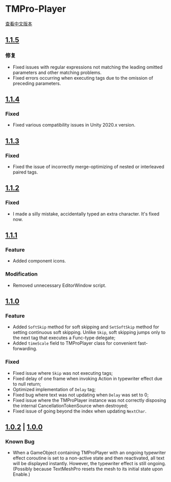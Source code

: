 TMPro-Player
===
[查看中文版本](./CHANGELOG.md)

[1.1.5](https://github.com/Giresharu/TMPro-Player/releases/1.1.5)
---

### 修复
* Fixed issues with regular expressions not matching the leading omitted parameters and other matching problems.
* Fixed errors occurring when executing tags due to the omission of preceding parameters.

[1.1.4](https://github.com/Giresharu/TMPro-Player/releases/1.1.4)
---

### Fixed
* Fixed various compatibility issues in Unity 2020.x version.

[1.1.3](https://github.com/Giresharu/TMPro-Player/releases/1.1.3)
---

### Fixed
* Fixed the issue of incorrectly merge-optimizing of nested or interleaved paired tags.

[1.1.2](https://github.com/Giresharu/TMPro-Player/releases/1.1.2)
---

### Fixed
* I made a silly mistake, accidentally typed an extra character. It's fixed now.

[1.1.1](https://github.com/Giresharu/TMPro-Player/releases/1.1.1)
---

### Feature
* Added component icons.

### Modification
* Removed unnecessary EditorWindow script.

[1.1.0](https://github.com/Giresharu/TMPro-Player/releases/1.1.0)
---

### Feature

* Added `SoftSkip` method for soft skipping and `SetSoftSkip` method for setting continuous soft skipping. Unlike `Skip`, soft skipping jumps only to the next tag that executes a Func-type delegate;
* Added `timeScale` field to TMProPlayer class for convenient fast-forwarding.

### Fixed

* Fixed issue where `Skip` was not executing tags;
* Fixed delay of one frame when invoking Action in typewriter effect due to null return;
* Optimized implementation of `Delay` tag;
* Fixed bug where text was not updating when `Delay` was set to 0;
* Fixed issue where the TMProPlayer instance was not correctly disposing the internal CancellationTokenSource when destroyed;
* Fixed issue of going beyond the index when updating `NextChar`.


[1.0.2](https://github.com/Giresharu/TMPro-Player/releases/1.0.2) | [1.0.0](https://github.com/Giresharu/TMPro-Player/releases/1.0.0)
---

### Known Bug

* When a GameObject containing TMProPlayer with an ongoing typewriter effect coroutine is set to a non-active state and then reactivated, all text will be displayed instantly. However, the typewriter effect is still ongoing. (Possibly because TextMeshPro resets the mesh to its initial state upon Enable.)


